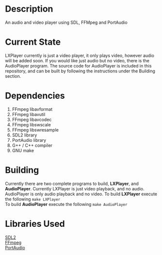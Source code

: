 # Description #
An audio and video player using SDL, FFMpeg and PortAudio

# Current State #
LXPlayer currently is just a video player, it only plays video, however audio will be added soon. If you would like just audio but no video, there is the 
AudioPlayer program. The source code for AudioPlayer is included in this repository, and can be built by following the instructions under the Building section.

# Dependencies #
1. FFmpeg libavformat
2. FFmpeg libavutil
3. FFmpeg libavcodec
4. FFmpeg libswscale
5. FFmpeg libswresample
6. SDL2 library
7. PortAudio library
8. G++ / C++ compiler
9. GNU make

# Building #
Currently there are two complete programs to build, **LXPlayer**, and **AudioPlayer**. Currently LXPlayer is just video playback, and no audio. AudioPlayer is
only audio playback and no video.
To build **LXPlayer** execute the following ```make LXPlayer```  
To build **AudioPlayer** execute the following ```make AudioPlayer```

# Libraries Used #
[SDL2](https://libsdl.org/)  
[FFmpeg](https://ffmpeg.org/)  
[PortAudio](http://portaudio.com/)
